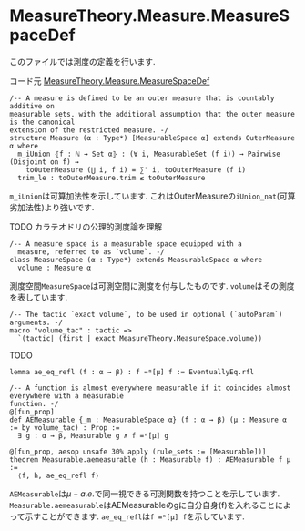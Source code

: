 MeasureTheory.Measure.MeasureSpaceDef
============================================

このファイルでは測度の定義を行います.

コード元
[MeasureTheory.Measure.MeasureSpaceDef](https://leanprover-community.github.io/mathlib4_docs/Mathlib/MeasureTheory/Measure/MeasureSpaceDef.html)

``` lean4
/-- A measure is defined to be an outer measure that is countably additive on
measurable sets, with the additional assumption that the outer measure is the canonical
extension of the restricted measure. -/
structure Measure (α : Type*) [MeasurableSpace α] extends OuterMeasure α where
  m_iUnion ⦃f : ℕ → Set α⦄ : (∀ i, MeasurableSet (f i)) → Pairwise (Disjoint on f) →
    toOuterMeasure (⋃ i, f i) = ∑' i, toOuterMeasure (f i)
  trim_le : toOuterMeasure.trim ≤ toOuterMeasure
```
`m_iUnion`は可算加法性を示しています. これはOuterMeasureの`iUnion_nat`(可算劣加法性)より強いです.

TODO カラテオドリの公理的測度論を理解

``` lean4
/-- A measure space is a measurable space equipped with a
  measure, referred to as `volume`. -/
class MeasureSpace (α : Type*) extends MeasurableSpace α where
  volume : Measure α
```
測度空間`MeasureSpace`は可測空間に測度を付与したものです. `volume`はその測度を表しています.

``` lean4
/-- The tactic `exact volume`, to be used in optional (`autoParam`) arguments. -/
macro "volume_tac" : tactic =>
  `(tactic| (first | exact MeasureTheory.MeasureSpace.volume))
```

TODO

``` lean4
lemma ae_eq_refl (f : α → β) : f =ᵐ[μ] f := EventuallyEq.rfl

/-- A function is almost everywhere measurable if it coincides almost everywhere with a measurable
function. -/
@[fun_prop]
def AEMeasurable {_m : MeasurableSpace α} (f : α → β) (μ : Measure α := by volume_tac) : Prop :=
  ∃ g : α → β, Measurable g ∧ f =ᵐ[μ] g

@[fun_prop, aesop unsafe 30% apply (rule_sets := [Measurable])]
theorem Measurable.aemeasurable (h : Measurable f) : AEMeasurable f μ :=
  ⟨f, h, ae_eq_refl f⟩
```

`AEMeasurable`は$\mu-a.e.$で同一視できる可測関数を持つことを示しています.
`Measurable.aemeasurable`はAEMeasurableのgに自分自身(f)を入れることによって示すことができます. `ae_eq_refl`は`f =ᵐ[μ] f`を示しています.